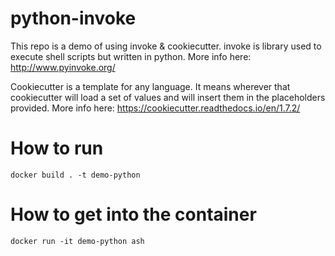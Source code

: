# python-invoke

This repo is a demo of using invoke & cookiecutter. invoke is library used to execute shell scripts but written in python. More info here: http://www.pyinvoke.org/

Cookiecutter is a template for any language. It means wherever that cookiecutter will load a set of values and will insert them in the placeholders provided. More info here: https://cookiecutter.readthedocs.io/en/1.7.2/

# How to run

`docker build . -t demo-python`

# How to get into the container

`docker run -it demo-python ash`
